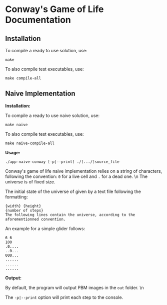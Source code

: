 # Conway's Game of Life Documentation

## Installation

To compile a ready to use solution, use:

```[bash]
make
```

To also compile test executables, use:

```[bash]
make compile-all
```

## Naive Implementation

__Installation:__

To compile a ready to use naive solution, use:

```[bash]
make naive
```

To also compile test executables, use:

```[bash]
make naive-compile-all
```

__Usage:__

```[bash]
./app-naive-conway [-p|--print] ./[.../]source_file 
```

Conway's game of life naive implementation relies on a string of characters, following the convention: `0` for a live cell and `.` for a dead one. \n
The universe is of fixed size.

The initial state of the universe of given by a text file following the formatting:

```[txt]
{width} {height}
{number of steps}
The following lines contain the universe, according to the aforementionned convention.
```

An example for a simple glider follows:

```[txt]
6 6
100
.0....
..0...
000...
......
......
......
```

__Output:__

By default, the program will output PBM images in the `out` folder. \n

The `-p|--print` option will print each step to the console.
